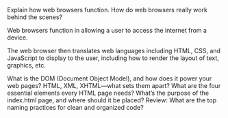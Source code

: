 Explain how web browsers function. How do web browsers really work behind the scenes?

Web browsers function in allowing a user to access the internet from a device. 

The web browser then translates web languages including HTML, CSS, and JavaScript to display to the user, including how to render the layout of text, graphics, etc.

What is the DOM (Document Object Model), and how does it power your web pages? 
HTML, XML, XHTML—what sets them apart?
What are the four essential elements every HTML page needs?
What’s the purpose of the index.html page, and where should it be placed?
Review: What are the top naming practices for clean and organized code?
